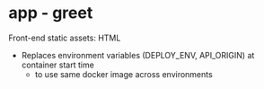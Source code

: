 # app - greet

Front-end static assets: HTML

- Replaces environment variables (DEPLOY_ENV, API_ORIGIN) at container start time
  - to use same docker image across environments
